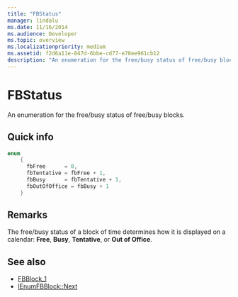 ```yaml
---
title: "FBStatus"
manager: lindalu
ms.date: 11/16/2014
ms.audience: Developer
ms.topic: overview
ms.localizationpriority: medium
ms.assetid: f2d6a11e-847d-6bbe-cd77-e78ee961cb12
description: "An enumeration for the free/busy status of free/busy blocks."
---
```


# FBStatus

An enumeration for the free/busy status of free/busy blocks.
  
## Quick info

```cpp
enum  
    { 
      fbFree      = 0, 
      fbTentative = fbFree + 1, 
      fbBusy      = fbTentative + 1, 
      fbOutOfOffice = fbBusy + 1 
    }

```

## Remarks

The free/busy status of a block of time determines how it is displayed on a calendar: **Free**, **Busy**, **Tentative**, or **Out of Office**. 
  
## See also

- [FBBlock_1](fbblock_1.md)
- [IEnumFBBlock::Next](ienumfbblock-next.md)

